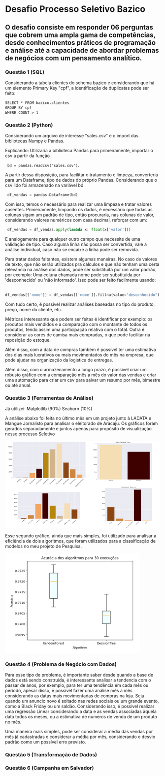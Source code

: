 # Desafio Processo Seletivo Bazico

## O desafio consiste em responder 06 perguntas que cobrem uma ampla gama de competências, desde conhecimentos práticos de programação e análise até a capacidade de abordar problemas de negócios com um pensamento analítico.


### Questão 1 (SQL)

Considerando a tabela clientes do schema bazico e considerando que há um elemento Primary Key "cpf", a identificação de duplicatas pode ser feito:

```
SELECT * FROM bazico.clientes 
GROUP BY cpf
WHERE COUNT > 1
```

### Questão 2 (Python)

Considerando um arquivo de interesse "sales.csv" e o import das bibliotecas Numpy e Pandas.

Explicando: Utilizaria a biblioteca Pandas para primeiramente, importar o csv a partir da função 

``` bd = pandas.readcsv("sales.csv")```.

A partir dessa disposição, para facilitar o tratamento e limpeza, converteria para um Dataframe, tipo de dados do próprio Pandas. Considerando que o csv lido foi armazenado na variável bd.

```python
 df_vendas = pandas.Dataframe(bd)
```

Com isso, temos o necessário para realizar uma limpeza e tratar valores ausentes. Primeiramente, limpando os dados, é necessário que todas as colunas sigam um padrão de tipo, então procuraria, nas colunas de valor, considerando valores numéricos com casa decimal, reforçar com um:

 ```python
  df_vendas = df_vendas.apply(lambda x: float(x['valor']))
```
E analogamente para qualquer outro campo que necessite de uma validação de tipo. Caso alguma linha não possa ser convertida, vale a análise individual, caso não se encaixe a linha pode ser removida.

Para tratar dados faltantes, existem algumas maneiras. No caso de valores de texto, que não serão utilizados pra cálculos e que não tenham uma certa relevância na análise dos dados, pode ser substituita por um valor padrão, por exemplo:
Uma coluna chamada nome pode ser substituida por 'desconhecido' ou 'não informado'. Isso pode ser feito facilmente usando:

```python

df_vendas[['nome']] = df_vendas[['nome']].fillna(value="desconhecido")

```

Com tudo certo, é possível realizar análises baseadas no tipo do produto, preço, nome do cliente, etc. 

Métricas interessante que podem ser feitas é identificar por exemplo: os produtos mais vendidos e a comparação com o montante de todos os produtos, tendo assim uma participação relativa com o total. Outra é considerar as cores de camisa mais compradas, o que pode facilitar na reposição do estoque.

Além disso, com a data de compras também é possível ter uma estimativa dos dias mais lucrativos ou mais movimentados do mês na empresa, que pode ajudar na organização da logistica de entregas.

Além disso, com o armazenamento a longo prazo, é possível criar um robusto gráfico com a comparação mês a mês do valor das vendas e criar uma automação para criar um csv para salvar um resumo por mês, bimestre ou até anual.


### Questão 3 (Ferramentas de Análise)

Já utilizei: Matplotlib (90%) Seaborn (10%)


A análise abaixo foi feita no último mês em um projeto junto à LADATA e Mangue Jornalisto para analisar o eleitorado de Aracaju. Os gráficos foram gerados separadamente e juntos apenas para propósito de visualização nesse processo Seletivo

![Análise Eleitorado Aracaju](resumo_analise_mangue.png)

Esse segundo gráfico, ainda que mais simples, foi utilizado para analisar a eficiência de dois algoritmos, que foram utilizados para a classificação de modelos no meu projeto de Pesquisa.

![BoxPlot](image-1.png)


### Questão 4 (Problema de Negócio com Dados)


Para esse tipo de problema, é importante saber desde quando a base de dados está sendo construida, é interessante analisar a tendencia com o passar de anos, por exemplo, para ter uma tendência em cada mês ou período, apesar disso, é possível fazer uma análise mês a mês considerando as datas mais movimentadas de compras na loja. Seja quando um anuncio novo é soltado nas redes sociais ou um grande evento, como a Black Friday ou um saldão. Considerando isso, é possivel realizar uma regressão Linear considerando a data e as vendas associadas àquela data todos os meses, ou a estimativa de numeros de venda de um produto no mês.


Uma maneira mais simples, pode ser considerar a média das vendas por mês já cadastradas e considerar a média por mês, considerando o desvio padrão como um possível erro previsto. 


### Questão 5 (Transformação de Dados)




### Questão 6 (Campanha em Salvador)





